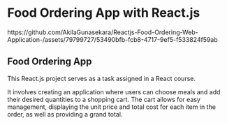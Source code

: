<h1>Food Ordering App with React.js</h2>
https://github.com/AkilaGunasekara/Reactjs-Food-Ordering-Web-Application-/assets/79799727/53490bfb-fcb8-4717-9ef5-f533824f59ab
<h2>Food Ordering App</h2>
 <p>This React.js project serves as a task assigned in a React course. </p>
<p>It involves creating an application where users can choose meals and add their desired quantities to a shopping cart.
  The cart allows for easy management, displaying the unit price and total cost for each item in the order, as well as providing a grand total.</p>
